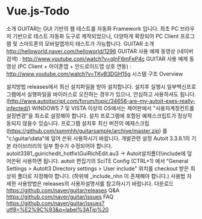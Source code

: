 # Vue.js-Todo

소개
GUITAR는 GUI 기반의 웹 테스트를 자동화 Framework 입니다.
최초 PC 브라우저 기반으로 테스트 자동화 도구로 제작되었으나, 다양하게 확장되어 PC Client 프로그램 및 스마트폰의 모바일앱까지 테스트가 가능합니다.
GUITAR 소개 http://helloworld.naver.com/helloworld/1296
GUITAR 사용 예제 동영상 (네이버 검색) : http://www.youtube.com/watch?v=qlnF6mFeP4c
GUITAR 사용 예제 동영상 (PC Client + 아이폰앱 + 안드로이드앱 상호 연동) : http://www.youtube.com/watch?v=TKyB3DGH15g
시스템 구조
Overview

설치방법
releases에서 최신 설치파일을 받아 설치합니다.
설치후 실행시 일부백신프로그램에서 실행파일을 바이러스로 오진하는 경우가 있으나, 안심하고 사용하셔도 됩니다. (http://www.autoitscript.com/forum/topic/34658-are-my-autoit-exes-really-infected/)
WINDOWS 7 및 VISTA 이상의 OS에서는 제어판에서 "사용자계정컨트롤설정변경"을 최소로 설정해야 합니다.
설치 프로그램에 포함된 예제스크립트가 정상작동되지 않을수 있습니다.
프로그램 설치후 최신 버전의 예제스크립(https://github.com/ssmmhh/guitarsample/archive/master.zip) 를 "c:\guitar\data"에 덮어 쓴뒤 사용하시기 바랍니다.
개발관련 설정
Autoit 3.3.8.1의 기본 라이브러리의 일부 함수가 수정되어야 합니다. autoit3381_guirichedit_hotfix\GuiRichEdit.au3 -> Autoit설치폴더\include에 덮어쓴뒤 사용하면 됩니다.
autoit 편집기의 SciTE Config (CTRL+1) 에서 "General Settings > AutoIt3 Directory settings > User include" 위치를 checkout 받은 최상위 폴더로 지정해야 합니다. (하위에 _include_nhn 이 존재해야 합니다.)
사용법
자세한 사용방법은 releases의 사용자설명서를 참고하시기 바랍니다.
다운로드
https://github.com/naver/guitar/releases
Q&A
https://github.com/naver/guitar/issues
FAQ
https://github.com/naver/guitar/issues?utf8=%E2%9C%93&q=label%3ATip%20
